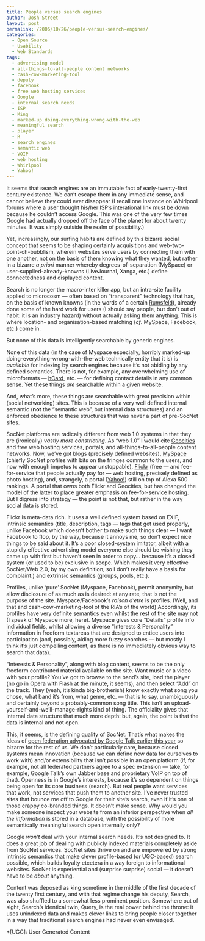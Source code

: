 ```yaml
---
title: People versus search engines
author: Josh Street
layout: post
permalink: /2006/10/26/people-versus-search-engines/
categories:
  - Open Source
  - Usability
  - Web Standards
tags:
  - advertising model
  - all-things-to-all-people content networks
  - cash-cow-marketing-tool
  - deputy
  - facebook
  - free web hosting services
  - Google
  - internal search needs
  - ISP
  - King
  - marked-up doing-everything-wrong-with-the-web
  - meaningful search
  - player
  - R
  - search engines
  - semantic web
  - VOIP
  - web hosting
  - Whirlpool
  - Yahoo!
---
```

It seems that search engines are an immutable fact of early-twenty-first century existence. We can&#8217;t escape them in any immediate sense, and cannot believe they could ever disappear (I recall one instance on Whirlpool forums where a user thought his/her ISP&#8217;s interational link must be down because he couldn&#8217;t access Google. This was one of the very few times Google had actually dropped off the face of the planet for about twenty minutes. It was simply outside the realm of possibility.)

Yet, increasingly, our surfing habits are defined by this bizarre social concept that seems to be shaping certainly acquisitions and web-two-point-oh-bubblism, wherein websites serve users by connecting them with one another, not on the basis of them knowing what they wanted, but rather in a bizarre *a priori* manner whereby degrees-of-separation (MySpace) or user-supplied-already-knowns (LiveJournal, Xanga, etc.) define connectedness and displayed content.

Search is no longer the macro-inter killer app, but an intra-site facility applied to microcosm &#8212; often based on &#8220;transparent&#8221; technology that has, on the basis of known knowns (in the words of a certain [Rumsfeld][1]), already done some of the hard work for users (I should say people, but don&#8217;t out of habit: it is an industry hazard) without actually asking them anything. This is where location- and organisation-based matching (*cf*. MySpace, Facebook, etc.) come in.

But none of this data is intelligently searchable by generic engines.

None of this data (in the case of Myspace especially, horribly marked-up doing-everything-wrong-with-the-web technically entity that it is) is *available* for indexing by search engines because it&#8217;s not abiding by any defined semantics. There is not, for example, any overwhelming use of microformats &#8212; [hCard][2], etc. &#8212; for defining contact details in any common sense. Yet these things *are* searchable within a given website. 

And, what&#8217;s more, these things are searchable with great precision within (social networking) sites. This is because of a very well defined internal semantic (**not** the &#8220;semantic web&#8221;, but internal data structures) and an enforced obedience to these structures that was never a part of pre-SocNet sites.

SocNet platforms are radically different from web 1.0 systems in that they are (ironically) *vastly more constricting*. As &#8220;web 1.0&#8243; I would cite [Geocities][3] and free web hosting services, portals, and all-things-to-all-people content networks. Now, we&#8217;ve got blogs (precisely defined websites), [MySpace][4] (chiefly SocNet profiles with bits on the fringes common to the users, and now with enough impetus to appear unstoppable), [Flickr][5] (free &#8212; and fee-for-service that people actually pay for &#8212; web hosting, precisely defined as photo hosting), and, strangely, a portal ([Yahoo!][6]) still on top of Alexa 500 rankings. A portal that owns both Flickr and Geocities, but has changed the model of the latter to place greater emphasis on fee-for-service hosting. But I digress into strategy &#8212; the point is not that, but rather in the way social data is stored.

Flickr is meta-data rich. It uses a well defined system based on EXIF, intrinsic semantics (title, description, tags &#8212; tags that get used properly, unlike Facebook which doesn&#8217;t bother to make such things clear &#8212; I want Facebook to flop, by the way, because it annoys me, so don&#8217;t expect nice things to be said about it. It&#8217;s a poor closed-system imitator, albeit with a stupidly effective advertising model everyone else should be wishing they came up with first but haven&#8217;t seen in order to copy&#8230; because it&#8217;s a closed system (or used to be) exclusive in scope. Which makes it very effective SocNet/Web 2.0, by my own definition, so I don&#8217;t really have a basis for complaint.) and extrinsic semantics (groups, pools, etc.).

Profiles, unlike &#8216;pure&#8217; SocNet (Myspace, Facebook), permit anonymity, but allow disclosure of as much as is desired: at any rate, that is not the purpose of the site. Myspace/Facebook&#8217;s *raison d&#8217;etre* is profiles. (Well, and that and cash-cow-marketing-tool of the RIA&#8217;s of the world) Accordingly, its profiles have very definite semantics even whilst the rest of the site may not (I speak of Myspace more, here). Myspace gives core &#8220;Details&#8221; profile info individual fields, whilst allowing a diverse &#8220;Interests & Personality&#8221; information in freeform textareas that are designed to entice users into participation (and, possibly, aiding more fuzzy searches &#8212; but mostly I think it&#8217;s just compelling content, as there is no immediately obvious way to search that data).

&#8220;Interests & Personality&#8221;, along with blog content, seems to be the only freeform contributed material available on the site. Want music or a video with your profile? You&#8217;ve got to browse to the band&#8217;s site, load the player (no go in Opera with Flash at the minute, it seems), and then select &#8220;Add&#8221; on the track. They (yeah, it&#8217;s kinda big-brotherish) know exactly what song you chose, what band it&#8217;s from, what genre, etc. &#8212; that is to say, unambiguously and certainly beyond a probably-common song title. This isn&#8217;t an upload-yourself-and-we&#8217;ll-manage-rights kind of thing. The officiality gives that internal data structure that much more depth: but, again, the point is that the data is internal and not open.

This, it seems, is the defining quality of SocNet. That&#8217;s what makes the ideas of [open federation advocated by Google Talk earlier this year][7] so bizarre for the rest of us. We don&#8217;t particularly care, because closed systems mean innovation (because we can define new data for ourselves to work with) and/or extensibility that isn&#8217;t possible in an open platform (if, for example, not all federated partners agree to a spec extension &#8212; take, for example, Google Talk&#8217;s own Jabber base and proprietary VoIP on top of that). Openness is in Google&#8217;s interests, because it&#8217;s so dependent on things being open for its core business (search). But real people want services that work, not services that push them to another site. I&#8217;ve never trusted sites that bounce me off to Google for their site&#8217;s search, even if it&#8217;s one of those crappy co-branded things. It doesn&#8217;t make sense. Why would you make someone inspect your website from an inferior perspective when *all the information* is stored in a database, with the possibility of more semantically meaningful search open internally only?

Google *won&#8217;t* deal with your internal search needs. It&#8217;s not designed to. It does a great job of dealing with publicly indexed materials completely aside from SocNet services. SocNet sites thrive on and are empowered by strong intrinsic semantics that make clever profile-based (or UGC-based) search possible, which builds loyalty etcetera in a way foreign to informational websites. SocNet is experiential and (surprise surprise) social &#8212; it doesn&#8217;t have to be *about* anything.

Content was deposed as king sometime in the middle of the first decade of the twenty first century, and with that regime change his deputy, Search, was also shuffled to a somewhat less prominent position. Somewhere out of sight, Search&#8217;s identical twin, Query, is the real power behind the throne: it uses unindexed data and makes clever links to bring people closer together in a way that traditional search engines had never even envisaged.

 [1]: http://www.knownknowns.net/index.html
 [2]: http://microformats.org/wiki/hcard
 [3]: http://geocities.yahoo.com/
 [4]: http://myspace.com/
 [5]: http://flickr.com/
 [6]: http://www.yahoo.com/
 [7]: http://googleblog.blogspot.com/2006/01/open-federation-for-google-talk.html

 *[UGC]: User Generated Content
